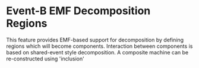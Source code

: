 Event-B EMF Decomposition Regions
=================================
This feature provides EMF-based support for decomposition by defining regions which will become components.
Interaction between components is based on shared-event style decomposition.
A composite machine can be re-constructed using 'inclusion'

